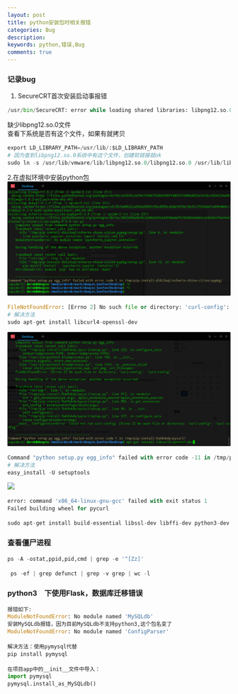 ```yaml
---
layout: post
title: python安装包时相关报错
categories: Bug
description:
keywords: python,错误,Bug
comments: true
---
```


### 记录bug


1. SecureCRT首次安装启动事报错  

```python
/usr/bin/SecureCRT: error while loading shared libraries: libpng12.so.0: cannot open shared object file: No such file or directory

```
缺少libpng12.so.0文件  
查看下系统是否有这个文件，如果有就拷贝  

```python
export LD_LIBRARY_PATH=/usr/lib/:$LD_LIBRARY_PATH
# 因为查到libpng12.so.0系统中有这个文件，创建软链接就ok
sudo ln -s /usr/lib/vmware/lib/libpng12.so.0/libpng12.so.0 /usr/lib/libpng12.so.0

```

2.在虚拟环境中安装python包
![](/images/posts/Bug/python_1.png)
```python
FileNotFoundError: [Errno 2] No such file or directory: 'curl-config': 'curl-config'
# 解决方法
sudo apt-get install libcurl4-openssl-dev
```
![](/images/posts/Bug/python_2.png)  

```python
Command "python setup.py egg_info" failed with error code -11 in /tmp/pip-install-u55oidwl/fake-useragent/
# 解决方法
easy_install -U setuptools
```
![](/images/postss/Bug/python_3.png)  

```python
error: command 'x86_64-linux-gnu-gcc' failed with exit status 1
Failed building wheel for pycurl

sudo apt-get install build-essential libssl-dev libffi-dev python3-dev
```

### 查看僵尸进程  

```python
ps -A -ostat,ppid,pid,cmd | grep -e '^[Zz]'

 ps -ef | grep defunct | grep -v grep | wc -l
```

### python3　下使用Flask，数据库迁移错误  

```python
报错如下:
ModuleNotFoundError: No module named 'MySQLdb'
安装MySQLdb报错，因为目前MySQLdb不支持python3,这个包名变了
ModuleNotFoundError: No module named 'ConfigParser'

解决方法：使用pymysql代替
pip install pymysql

在项目app中的__init__文件中导入：
import pymysql
pymysql.install_as_MySQLdb()

```